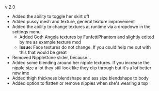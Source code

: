 v 2.0
* Added the ability to toggle her skirt off
* Added pussy mesh and texture, general texture improvement
* Added the ability to change textures at runtime via a dropdown in the settings menu
  * Added Goth Angela textures by FunfettiPhantom and slightly edited by me as example texture mod
  * **Issue:** Face textures do not change. If you could help me out with this that would be great
* Removed NippleGone slider, because...
* Added some blending around her nipple textures. If you increase the nipple size a lot they still look like they clip through but it's a lot better now imo
* Added thigh thickness blendshape and ass size blendshape to body
* Added option to flatten or remove nipples when she's wearing a top